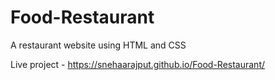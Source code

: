# Food-Restaurant

A restaurant website using HTML and CSS

Live project - https://snehaarajput.github.io/Food-Restaurant/
